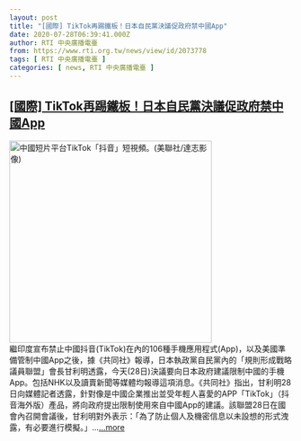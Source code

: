 ```yaml
---
layout: post
title: "[國際] TikTok再踢鐵板！日本自民黨決議促政府禁中國App"
date: 2020-07-28T06:39:41.000Z
author: RTI 中央廣播電臺
from: https://www.rti.org.tw/news/view/id/2073778
tags: [ RTI 中央廣播電臺 ]
categories: [ news, RTI 中央廣播電臺 ]
---
```

<!--1595918381000-->
[[國際] TikTok再踢鐵板！日本自民黨決議促政府禁中國App](https://www.rti.org.tw/news/view/id/2073778)
------

<div>
<img src="https://static.rti.org.tw/assets/thumbnails/2019/12/13/327503df4a70eae6ed6c2c0cd783ad2c.jpg" width="360" alt="中國短片平台TikTok「抖音」短視頻。(美聯社/達志影像)" title="中國短片平台TikTok「抖音」短視頻。(美聯社/達志影像)"><br>繼印度宣布禁止中國抖音(TikTok)在內的106種手機應用程式(App)，以及美國準備管制中國App之後，據《共同社》報導，日本執政黨自民黨內的「規則形成戰略議員聯盟」會長甘利明透露，今天(28日)決議要向日本政府建議限制中國的手機App。包括NHK以及讀賣新聞等媒體均報導這項消息。《共同社》指出，甘利明28日向媒體記者透露，針對像是中國企業推出並受年輕人喜愛的APP「TikTok」（抖音海外版）產品，將向政府提出限制使用來自中國App的建議。該聯盟28日在國會內召開會議後，甘利明對外表示：「為了防止個人及機密信息以未設想的形式洩露，有必要進行模擬。」...<a target="_blank" href="https://www.rti.org.tw/news/view/id/2073778">...more</a>
</div>
